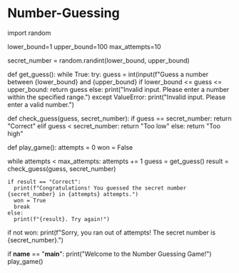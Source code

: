 # Number-Guessing
import random

lower_bound=1
upper_bound=100
max_attempts=10

secret_number = random.randint(lower_bound, upper_bound)

def get_guess():
  while True:
    try: 
      guess = int(input(f"Guess a number between {lower_bound} and {upper_bound}
      if lower_bound <= guess <= upper_bound:
        return guess
      else:
        print("Invalid input. Please enter a number within the specified range.")
      except ValueError:
         print("Invalid input. Please enter a valid number.")

def check_guess(guess, secret_number):
  if guess == secret_number:
    return "Correct"
  elif guess < secret_number:
    return "Too low"
  else:
    return "Too high"

def play_game():
  attempts = 0
  won = False

  while attempts < max_attempts:
    attempts += 1
    guess = get_guess()
    result = check_guess(guess, secret_number)

    if result == "Correct":
      print(f"Congratulations! You guessed the secret number {secret_number} in {attempts} attempts.")
      won = True
      break
    else:
      print(f"{result}. Try again!")

  if not won:
    print(f"Sorry, you ran out of attempts! The secret number is {secret_number}.")

if __name__ == "__main__":
  print("Welcome to the Number Guessing Game!")
  play_game()
